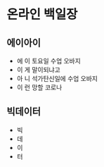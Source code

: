 # 온라인 백일장

## 에이아이

* 에 이 토요일 수업 오바지
* 이 게 말이되냐고
* 아 니 석가탄신일에 수업 오바지
* 이 런 망할 코로나

## 빅데이터

* 빅
* 데
* 이
* 터